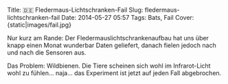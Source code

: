 Title: 🇩🇪 Fledermaus-Lichtschranken-Fail
Slug: fledermaus-lichtschranken-fail
Date: 2014-05-27 05:57
Tags: Bats, Fail
Cover: {static|images/fail.jpg}

Nur kurz am Rande: Der Fledermauslichtschrankenaufbau hat uns über knapp einen Monat wunderbar Daten geliefert, danach fielen jedoch nach und nach die Sensoren aus.

Das Problem: Wildbienen. Die Tiere scheinen sich wohl im Infrarot-Licht wohl zu fühlen... naja... das Experiment ist jetzt auf jeden Fall abgebrochen.
